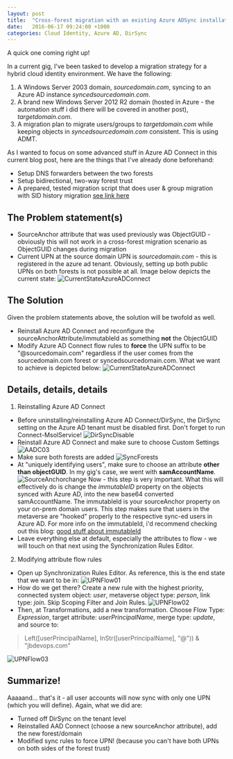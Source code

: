 ```yaml
---
layout: post
title:  "Cross-forest migration with an existing Azure ADSync installation"
date:   2016-06-17 09:24:00 +1000
categories: Cloud Identity, Azure AD, DirSync
---
```


A quick one coming right up!

In a current gig, I've been tasked to develop a migration strategy for a hybrid cloud identity environment.
We have the following:

1. A Windows Server 2003 domain, *sourcedomain.com*, syncing to an Azure AD instance *syncedsourcedomain.com*.
2. A brand new Windows Server 2012 R2 domain (hosted in Azure - the automation stuff i did there will be covered in another post), *targetdomain.com*.
3. A migration plan to migrate users/groups to *targetdomain.com* while keeping objects in *syncedsourcedomain.com* consistent. This is using ADMT.

As I wanted to focus on some advanced stuff in Azure AD Connect in this current blog post, here are the things that I've already done beforehand:

* Setup DNS forwarders between the two forests
* Setup bidirectional, two-way forest trust
* A prepared, tested migration script that does user & group migration with SID history migration [see link here](http://)

The Problem statement(s)
---------------------
* SourceAnchor attribute that was used previously was ObjectGUID - obviously this will not work in a cross-forest migration scenario as ObjectGUID changes during migration
* Current UPN at the source domain UPN is  *sourcedomain.com* - this is registered in the azure ad tenant. Obviously, setting up both public UPNs on both forests is not possible at all.
Image below depicts the current state:
![CurrentStateAzureADConnect](/assets/CurrentStateAADConnect.png)

The Solution
---------------------
Given the problem statements above, the solution will be twofold as well. 

* Reinstall Azure AD Connect and reconfigure the sourceAnchorAttribute/immutableId as something **not** the ObjectGUID
* Modify Azure AD Connect flow rules to **force** the UPN suffix to be "@sourcedomain.com" regardless if the user comes from the sourcedomain.com forest or syncedsourcedomain.com. What we want to achieve is depicted below:
![CurrentStateAzureADConnect](/assets/FutureStateAADConnect.png)

Details, details, details
---------------------

1. Reinstalling Azure AD Connect
* Before uninstalling/reinstalling Azure AD Connect/DirSync, the DirSync setting on the Azure AD tenant must be disabled first. Don't forget to run Connect-MsolService!
![DirSyncDisable](/assets/DirSyncDisable.png)
* Reinstall Azure AD Connect and make sure to choose Custom Settings
![AADC03](/assets/AADC03.png)
* Make sure both forests are added
![SyncForests](/assets/SyncForests.png)
* At "uniquely identifying users", make sure to choose an attribute **other than objectGUID**. In my gig's case, we went with **samAccountName**.
![SourceAnchorchange](/assets/SourceAnchorChange.png)
Now - this step is very important. What this will effectively do is change the *immutableID* property on the objects synced with Azure AD, into the new base64 converted samAccountName. The immutableId is your sourceAnchor property on your on-prem domain users.
This step makes sure that users in the metaverse are "hooked" properly to the respective sync-ed users in Azure AD. For more info on the immutableId, i'd recommend checking out this blog: [good stuff about immutableId](http://blogs.perficient.com/microsoft/2015/04/office-365-why-you-need-to-understand-immutableid/)
* Leave everything else at default, especially the attributes to flow - we will touch on that next using the Synchronization Rules Editor.

2. Modifying attribute flow rules
* Open up Synchronization Rules Editor. As reference, this is the end state that we want to be in:
![UPNFlow01](/assets/UPNFlow01.png)
* How do we get there? Create a new rule with the highest priority, connected system object: *user*, metaverse object type: *person*, link type: *join*.
Skip Scoping Filter and Join Rules.
![UPNFlow02](/assets/UPNFlow02.png)
* Then, at Transformations, add a new transformation. Choose Flow Type: *Expression*, target attribute: *userPrincipalName*, merge type: *update*, and source to:

> Left([userPrincipalName], InStr([userPrincipalName], "@")) & "jbdevops.com"

![UPNFlow03](/assets/UPNFlow03.png)



Summarize!
---------------------
Aaaaand... that's it - all user accounts will now sync with only one UPN (which you will define).
Again, what we did are:

* Turned off DirSync on the tenant level
* Reinstalled AAD Connect (choose a new sourceAnchor attribute), add the new forest/domain
* Modified sync rules to force UPN! (because you can't have both UPNs on both sides of the forest trust) 